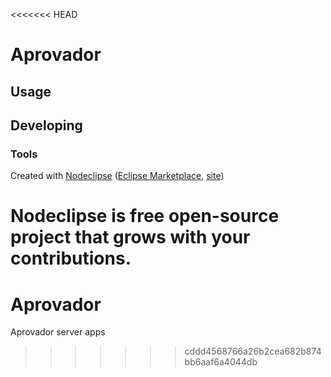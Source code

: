 <<<<<<< HEAD


# Aprovador



## Usage



## Developing



### Tools

Created with [Nodeclipse](https://github.com/Nodeclipse/nodeclipse-1)
 ([Eclipse Marketplace](http://marketplace.eclipse.org/content/nodeclipse), [site](http://www.nodeclipse.org))   

Nodeclipse is free open-source project that grows with your contributions.
=======
Aprovador
==================

Aprovador server apps
>>>>>>> cddd4568766a26b2cea682b874bb6aaf6a4044db
